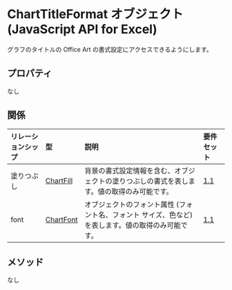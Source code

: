 # <a name="charttitleformat-object-javascript-api-for-excel"></a>ChartTitleFormat オブジェクト (JavaScript API for Excel)

グラフのタイトルの Office Art の書式設定にアクセスできるようにします。

## <a name="properties"></a>プロパティ

なし

## <a name="relationships"></a>関係
| リレーションシップ | 型    |説明| 要件セット|
|:---------------|:--------|:----------|:----|
|塗りつぶし|[ChartFill](chartfill.md)|背景の書式設定情報を含む、オブジェクトの塗りつぶしの書式を表します。値の取得のみ可能です。|[1.1](../requirement-sets/excel-api-requirement-sets.md)|
|font|[ChartFont](chartfont.md)|オブジェクトのフォント属性 (フォント名、フォント サイズ、色など) を表します。値の取得のみ可能です。|[1.1](../requirement-sets/excel-api-requirement-sets.md)|

## <a name="methods"></a>メソッド
なし

